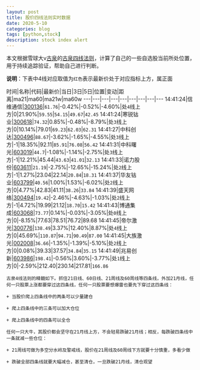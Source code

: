 ```yaml
---
layout: post
title: 股价四线法则实时数据
date: 2020-5-10
categories: blog
tags: [python,stock]
description: stock index alert
---
```



本文根据雪球大v[古泉](https://xueqiu.com/u/7148646888)的[古泉四线法则](https://xueqiu.com/7148646888/130498192)，计算了自己的一些自选股当前所处位置，用于持续追踪验证，帮助自己进行判断。

**说明**：下表中4线对应取值为`红色`表示最新价处于对应指标上方，属正面

时间|名称|代码|最新价|当日|3日|5日|位置|变动|距离|ma21|ma60|ma21w|ma60w
---|---|---|---|---|---|---|---|---
14:41:24|信维通信|[300136](https://xueqiu.com/S/SZ300136)|`61.76`|-0.42%|-0.52%|-4.60%|处`4`线上方|0|21.90%|`59.55`|`54.15`|`49.67`|`42.45`
14:41:24|寒锐钴业|[300618](https://xueqiu.com/S/SZ300618)|`74.32`|0.85%|-0.48%|-8.79%|处`3`线上方|0|10.14%|79.01|`69.23`|`62.03`|`62.31`
14:41:27|中科创达|[300496](https://xueqiu.com/S/SZ300496)|`88.67`|-3.62%|-1.65%|-4.55%|处`3`线上方|-1|18.35%|92.11|`85.91`|`76.08`|`56.42`
14:41:31|中科曙光|[603019](https://xueqiu.com/S/SH603019)|`44.7`|-1.08%|-1.14%|-2.75%|处`3`线上方|-1|12.21%|45.44|`43.63`|`41.01`|`32.13`
14:41:33|诺力股份|[603611](https://xueqiu.com/S/SH603611)|`21.19`|-2.75%|-12.65%|-15.24%|处`2`线上方|-1|1.27%|23.04|22.14|`20.84`|`18.31`
14:41:37|华友钴业|[603799](https://xueqiu.com/S/SH603799)|`40.56`|1.00%|1.53%|-6.02%|处`2`线上方|0|4.77%|42.83|41.11|`38.26`|`33.84`
14:41:39|盛天网络|[300494](https://xueqiu.com/S/SZ300494)|`19.42`|-2.46%|-4.63%|-1.03%|处`2`线上方|-1|4.72%|19.99|21.12|`18.70`|`15.42`
14:41:43|博通集成|[603068](https://xueqiu.com/S/SH603068)|`73.77`|0.14%|-0.03%|-3.05%|处`0`线上方|0|-8.15%|77.63|78.51|76.72|89.68
14:41:45|帝尔激光|[300776](https://xueqiu.com/S/SZ300776)|`138.49`|3.37%|12.40%|8.87%|处`4`线上方|0|45.69%|`110.87`|`94.71`|`90.49`|`87.00`
14:41:45|大族激光|[002008](https://xueqiu.com/S/SZ002008)|`36.66`|-1.35%|-1.39%|-5.10%|处`2`线上方|0|0.08%|39.33|37.57|`34.84`|`35.15`
14:41:49|兆易创新|[603986](https://xueqiu.com/S/SH603986)|`198.41`|-0.56%|3.60%|-3.77%|处`1`线上方|0|-2.59%|212.40|230.14|217.81|`166.86`

```
古泉4线法则的精髓如下。抓住21日线、60日线、21周线及60周线等四条线，外加21月线，任何一只股票上涨都要穿过这四条线，任何一只股票要想爆雷也要先下穿过这四条线：

+ 当股价爬上四条线中的两条可以少量建仓

+ 爬上四条线中的三条可以加大仓位

+ 爬上四条线中的四条可以全仓

任何一只大牛，其股价都会坚守在21月线上方，不会轻易跌破21月线；相反，每跌破四条线中一条就减一些仓位：

+ 21周线可做为多空分水岭及警戒线，股价在21周线及60周线下方就要十分慎重，多看少做

+ 跌破全部四条线就要大幅减仓，甚至清仓，一旦跌破21月线，清仓观望
```